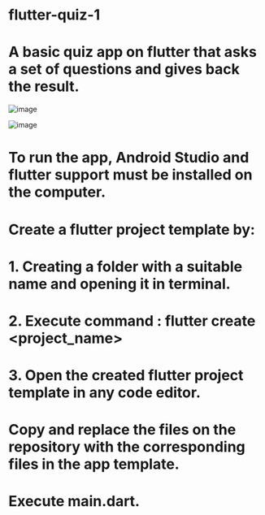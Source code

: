 # flutter-quiz-1
# A basic quiz app on flutter that asks a set of questions and gives back the result.
![image](https://github.com/user-attachments/assets/aff9f6b2-e109-427d-8e00-243c6facd6ed)

![image](https://github.com/user-attachments/assets/3d371f4e-6c35-47fd-af43-5b9804fe826d)

# To run the app, Android Studio and flutter support must be installed on the computer. 
# Create a flutter project template by: 
#  1. Creating a folder with a suitable name and opening it in terminal.
#  2. Execute command : flutter create <project_name>
#  3. Open the created flutter project template in any code editor.
# Copy and replace the files on the repository with the corresponding files in the app template.
# Execute main.dart.
